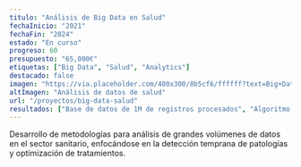 ```yaml
---
titulo: "Análisis de Big Data en Salud"
fechaInicio: "2021"
fechaFin: "2024"
estado: "En curso"
progreso: 60
presupuesto: "65,000€"
etiquetas: ["Big Data", "Salud", "Analytics"]
destacado: false
imagen: "https://via.placeholder.com/400x300/8b5cf6/ffffff?text=Big+Data+Salud"
altImagen: "Análisis de datos de salud"
url: "/proyectos/big-data-salud"
resultados: ["Base de datos de 1M de registros procesados", "Algoritmo de detección temprana desarrollado"]
---
```


Desarrollo de metodologías para análisis de grandes volúmenes de datos en el sector sanitario, enfocándose en la detección temprana de patologías y optimización de tratamientos.
